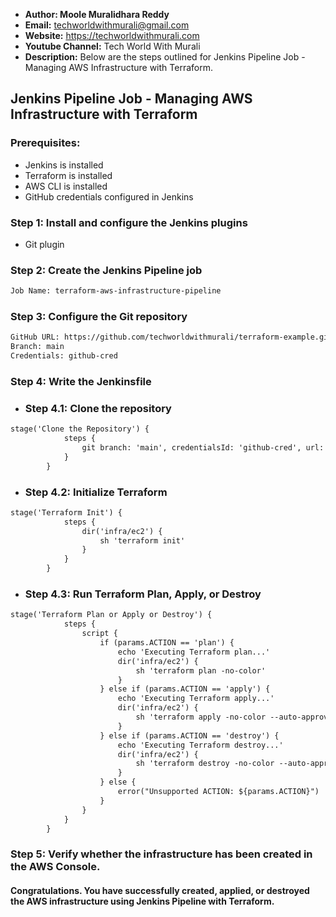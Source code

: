 + <b>Author: Moole Muralidhara Reddy</b></br>
+ <b>Email:</b> techworldwithmurali@gmail.com</br>
+ <b>Website:</b> https://techworldwithmurali.com </br>
+ <b>Youtube Channel:</b> Tech World With Murali</br>
+ <b>Description:</b> Below are the steps outlined for Jenkins Pipeline Job - Managing AWS Infrastructure with Terraform.</br>

## Jenkins Pipeline Job - Managing AWS Infrastructure with Terraform

### Prerequisites:
+ Jenkins is installed
+ Terraform is installed
+ AWS CLI is installed
+ GitHub credentials configured in Jenkins

### Step 1: Install and configure the Jenkins plugins
 + Git plugin

### Step 2: Create the Jenkins Pipeline job
```xml
Job Name: terraform-aws-infrastructure-pipeline
```

### Step 3: Configure the Git repository
```xml
GitHub URL: https://github.com/techworldwithmurali/terraform-example.git
Branch: main
Credentials: github-cred
```

### Step 4: Write the Jenkinsfile
  + ### Step 4.1: Clone the repository 
```xml
stage('Clone the Repository') {
            steps {
                git branch: 'main', credentialsId: 'github-cred', url: 'https://github.com/techworldwithmurali/terraform-example.git'
            }
        }
```
  + ### Step 4.2: Initialize Terraform
```xml
stage('Terraform Init') {
            steps {
                dir('infra/ec2') {
                    sh 'terraform init'
                }
            }
        }
```

  + ### Step 4.3: Run Terraform Plan, Apply, or Destroy
```xml
stage('Terraform Plan or Apply or Destroy') {
            steps {
                script {
                    if (params.ACTION == 'plan') {
                        echo 'Executing Terraform plan...'
                        dir('infra/ec2') {
                            sh 'terraform plan -no-color'
                        }
                    } else if (params.ACTION == 'apply') {
                        echo 'Executing Terraform apply...'
                        dir('infra/ec2') {
                            sh 'terraform apply -no-color --auto-approve'
                        }
                    } else if (params.ACTION == 'destroy') {
                        echo 'Executing Terraform destroy...'
                        dir('infra/ec2') {
                            sh 'terraform destroy -no-color --auto-approve'
                        }
                    } else {
                        error("Unsupported ACTION: ${params.ACTION}")
                    }
                }
            }
        }
```

### Step 5: Verify whether the infrastructure has been created in the AWS Console.

#### Congratulations. You have successfully created, applied, or destroyed the AWS infrastructure using Jenkins Pipeline with Terraform.
